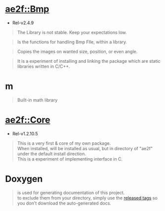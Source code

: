 # [ae2f::Bmp](https://github.com/yuisanae2f/ae2f_Bmp)
- Rel-v2.4.9
> The Library is not stable. Keep your expectations low.

> Is the functions for handling Bmp FIle, within a library.

> Copies the images on wanted size, position, or even angle.

> It is a experiment of installing and linking the package which are static libraries written in C/C++.

# m
> Built-in math library

# [ae2f::Core](https://github.com/yuisanae2f/ae2f_Core)
- Rel-v1.2.10.5

> This is a very first & core of my own package.  
> When installed, will be installed as usual, but in directory of "ae2f" under the default install direction.  
> This is a experiment of implementing interface in C.

# Doxygen
> is used for generating documentation of this project.  
> to exclude them from your directory, simply use the [released tags](https://github.com/yuisanae2f/ae2f_Core/releases) so you don't download the auto-generated docs.